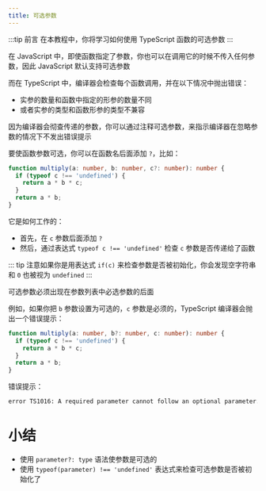 ```yaml
---
title: 可选参数
---
```


:::tip 前言
在本教程中，你将学习如何使用 TypeScript 函数的可选参数
:::

在 JavaScript 中，即使函数指定了参数，你也可以在调用它的时候不传入任何参数，因此 JavaScript 默认支持可选参数

而在 TypeScript 中，编译器会检查每个函数调用，并在以下情况中抛出错误：

- 实参的数量和函数中指定的形参的数量不同
- 或者实参的类型和函数形参的类型不兼容

因为编译器会彻查传递的参数，你可以通过注释可选参数，来指示编译器在忽略参数的情况下不发出错误提示

要使函数参数可选，你可以在函数名后面添加 `?`，比如：

```ts
function multiply(a: number, b: number, c?: number): number {
  if (typeof c !== 'undefined') {
    return a * b * c;
  }
  return a * b;
}
```

它是如何工作的：

- 首先，在 `c` 参数后面添加 `?`
- 然后，通过表达式 `typeof c !== 'undefined'` 检查 `c` 参数是否传递给了函数

::: tip
注意如果你是用表达式 `if(c)` 来检查参数是否被初始化，你会发现空字符串和 `0` 也被视为 `undefined`
:::

可选参数必须出现在参数列表中必选参数的后面

例如，如果你把 `b` 参数设置为可选的，`c` 参数是必须的，TypeScript 编译器会抛出一个错误提示：

```ts
function multiply(a: number, b?: number, c: number): number {
  if (typeof c !== 'undefined') {
    return a * b * c;
  }
  return a * b;
}
```

错误提示：

```sh
error TS1016: A required parameter cannot follow an optional parameter.
```

# 小结

- 使用 `parameter?: type` 语法使参数是可选的
- 使用 `typeof(parameter) !== 'undefined'` 表达式来检查可选参数是否被初始化了
